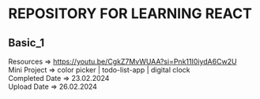 # REPOSITORY FOR LEARNING REACT

## Basic_1

Resources => https://youtu.be/CgkZ7MvWUAA?si=Pnk11I0iydA6Cw2U
<br>
Mini Project => color picker | todo-list-app | digital clock
<br>
Completed Date => 23.02.2024
<br>
Upload Date => 26.02.2024
